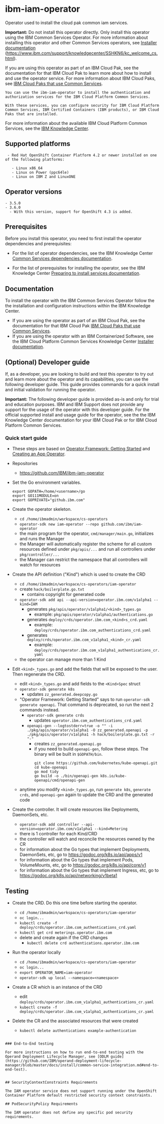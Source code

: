 # ibm-iam-operator
Operator used to install the cloud pak common iam services.

**Important:** Do not install this operator directly. Only install this operator using the IBM Common Services Operator. For more information about installing this operator and other Common Services operators, see [Installer documentation](http://ibm.biz/cpcs_opinstall) (https://www.ibm.com/support/knowledgecenter/SSHKN6/kc_welcome_cs.html).

If you are using this operator as part of an IBM Cloud Pak, see the documentation for that IBM Cloud Pak to learn more about how to install and use the operator service. For more information about IBM Cloud Paks, see [IBM Cloud Paks that use Common Services](http://ibm.biz/cpcs_cloudpaks).

```
You can use the ibm-iam-operator to install the authentication and authorization services for the IBM Cloud Platform Common Services.

With these services, you can configure security for IBM Cloud Platform Common Services, IBM Certified Containers (IBM products), or IBM Cloud Paks that are installed.
```

For more information about the available IBM Cloud Platform Common Services, see the [IBM Knowledge Center](http://ibm.biz/cpcsdocs).

## Supported platforms

```
 - Red Hat OpenShift Container Platform 4.2 or newer installed on one of the following platforms:

   - Linux x86_64
   - Linux on Power (ppc64le)
   - Linux on IBM Z and LinuxONE
```

## Operator versions

```
- 3.5.0
- 3.6.0
  - With this version, support for OpenShift 4.3 is added.
```

## Prerequisites

Before you install this operator, you need to first install the operator dependencies and prerequisites:

- For the list of operator dependencies, see the IBM Knowledge Center [Common Services dependencies documentation](http://ibm.biz/cpcs_opdependencies).

- For the list of prerequisites for installing the operator, see the IBM Knowledge Center [Preparing to install services documentation](http://ibm.biz/cpcs_opinstprereq).

## Documentation

To install the operator with the IBM Common Services Operator follow the the installation and configuration instructions within the IBM Knowledge Center.

- If you are using the operator as part of an IBM Cloud Pak, see the documentation for that IBM Cloud Pak [IBM Cloud Paks that use Common Services](http://ibm.biz/cpcs_cloudpaks).
- If you are using the operator with an IBM Containerized Software, see the IBM Cloud Platform Common Services Knowledge Center [Installer documentation](http://ibm.biz/cpcs_opinstall).

## (Optional) Developer guide

If, as a developer, you are looking to build and test this operator to try out and learn more about the operator and its capabilities, you can use the following developer guide. This guide provides commands for a quick install and initial validation for running the operator.

**Important:** The following developer guide is provided as-is and only for trial and education purposes. IBM and IBM Support does not provide any support for the usage of the operator with this developer guide. For the official supported install and usage guide for the operator, see the the IBM Knowledge Center documentation for your IBM Cloud Pak or for IBM Cloud Platform Common Services.

### Quick start guide

- These steps are based on [Operator Framework: Getting Started](https://github.com/operator-framework/getting-started#getting-started)
  and [Creating an App Operator](https://github.com/operator-framework/operator-sdk#create-and-deploy-an-app-operator).

- Repositories
  - https://github.com/IBM/ibm-iam-operator

- Set the Go environment variables.

  `export GOPATH=/home/<username>/go`  
  `export GO111MODULE=on`  
  `export GOPRIVATE="github.ibm.com"`


- Create the operator skeleton.
  - `cd /home/ibmadmin/workspace/cs-operators`
  - `operator-sdk new iam-operator --repo github.com/ibm/iam-operator`
  - the main program for the operator, `cmd/manager/main.go`, initializes and runs the Manager
  - the Manager will automatically register the scheme for all custom resources defined under `pkg/apis/...`
    and run all controllers under `pkg/controller/...`
  - the Manager can restrict the namespace that all controllers will watch for resources

- Create the API definition ("Kind") which is used to create the CRD
  - `cd /home/ibmadmin/workspace/cs-operators/iam-operator`
  - create `hack/boilerplate.go.txt`
	- contains copyright for generated code
  - `operator-sdk add api --api-version=operator.ibm.com/v1alpha1 --kind=IAM`
	- generates `pkg/apis/operator/v1alpha1/<kind>_types.go`
	  - example: `pkg/apis/operator/v1alpha1/authentications.go`
    - generates `deploy/crds/operator.ibm.com_<kind>s_crd.yaml`
      - example: `deploy/crds/operator.ibm.com_authentications_crd.yaml`
    - generates `deploy/crds/operator.ibm.com_v1alpha1_<kind>_cr.yaml`
      - example: `deploy/crds/operator.ibm.com_v1alpha1_authentications_cr.yaml`
  - the operator can manage more than 1 Kind

- Edit `<kind>_types.go` and add the fields that will be exposed to the user. Then regenerate the CRD.
  - edit `<kind>_types.go` and add fields to the `<Kind>Spec` struct
  - `operator-sdk generate k8s`
	- updates `zz_generated.deepcopy.go`
  - "Operator Framework: Getting Started" says to run `operator-sdk generate openapi`. That command is deprecated, so run the next 2 commands instead.
    - `operator-sdk generate crds`
	  - updates `operator.ibm.com_authentications_crd.yaml`
    - `openapi-gen --logtostderr=true -o "" -i ./pkg/apis/operator/v1alpha1 -O zz_generated.openapi -p ./pkg/apis/operator/v1alpha1 -h hack/boilerplate.go.txt -r "-"`
      - creates `zz_generated.openapi.go`
      - if you need to build `openapi-gen`, follow these steps. The binary will be built in `$GOPATH/bin`.
        ```
        git clone https://github.com/kubernetes/kube-openapi.git
        cd kube-openapi
        go mod tidy
        go build -o ./bin/openapi-gen k8s.io/kube-openapi/cmd/openapi-gen
        ```
  - anytime you modify `<kind>_types.go`, run `generate k8s`, `generate crds`, and `openapi-gen` again to update the CRD and the generated code

- Create the controller. It will create resources like Deployments, DaemonSets, etc.
  - `operator-sdk add controller --api-version=operator.ibm.com/v1alpha1 --kind=Metering`
  - there is 1 controller for each Kind/CRD
  - the controller will watch and reconcile the resources owned by the CR
  - for information about the Go types that implement Deployments, DaemonSets, etc, go to https://godoc.org/k8s.io/api/apps/v1
  - for information about the Go types that implement Pods, VolumeMounts, etc, go to https://godoc.org/k8s.io/api/core/v1
  - for information about the Go types that implement Ingress, etc, go to https://godoc.org/k8s.io/api/networking/v1beta1

## Testing
- Create the CRD. Do this one time before starting the operator.
  - `cd /home/ibmadmin/workspace/cs-operators/iam-operator`
  - `oc login...`
  - `kubectl create -f deploy/crds/operator.ibm.com_authentications_crd.yaml`
  - `kubectl get crd meterings.operator.ibm.com`
  - delete and create again if the CRD changes
    - `kubectl delete crd authentications.operator.ibm.com`

- Run the operator locally
  - `cd /home/ibmadmin/workspace/cs-operators/iam-operator`
  - `oc login...`
  - `export OPERATOR_NAME=iam-operator`
  - `operator-sdk up local --namespace=<namespace>`

- Create a CR which is an instance of the CRD
  - edit `deploy/crds/operator.ibm.com_v1alpha1_authentications_cr.yaml`
  - `kubectl create -f deploy/crds/operator.ibm.com_v1alpha1_authentications_cr.yaml`

- Delete the CR and the associated resources that were created
  - `kubectl delete authentications example-authentication`
```

### End-to-End testing

For more instructions on how to run end-to-end testing with the Operand Deployment Lifecycle Manager, see [ODLM guide](https://github.com/IBM/operand-deployment-lifecycle-manager/blob/master/docs/install/common-service-integration.md#end-to-end-test).


## SecurityContextConstraints Requirements

The IAM operator service does not support running under the OpenShift Container Platform default restricted security context constraints.

## PodSecurityPolicy Requirements

The IAM operator does not define any specific pod security requirements.
